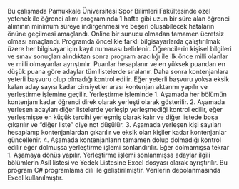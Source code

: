 Bu çalışmada Pamukkale Üniversitesi Spor Bilimleri Fakültesinde özel yetenek ile öğrenci alımı programında 1 hafta gibi uzun bir süre alan öğrenci alımının minimum süreye indirgenmesi ve beşeri oluşabilecek hataların önüne geçilmesi amaçlandı. Online bir sunucu olmadan tamamen ücretsiz olması amaçlandı.
Programda öncelikle farklı bilgisayarlarda çalıştırılmak üzere her bilgisayar için kayıt numarası belirlenir. Öğrencilerin kişisel bilgileri ve sınav sonuçları alındıktan sonra program aracılığı ile ilk önce milli olanlar ve milli olmayanlar ayrıştırılır. Puanlar hesaplanır ve en yüksek puandan en düşük puana göre adaylar tüm listelerde sıralanır. Daha sonra kontenjanlara yeterli başvuru olup olmadığı kontrol edilir. Eğer yeterli başvuru yoksa eksik kalan aday sayısı kadar cinsiyetler arası kontenjan aktarımı yapılır ve yerleştirme işlemine geçilir. Yerleştirme işleminde 1. Aşamada her bölümün kontenjanı kadar öğrenci direk olarak yerleşti olarak gösterilir. 2. Aşamada yerleşen adayları diğer listelerde yerleşip yerleşmediği kontrol edilir, eğer yerleşmişse en küçük tercihi yerleşmiş olarak kalır ve diğer listede boşa çıkarılır ve “diğer liste” diye not düşülür. 3. Aşamada yerleşen kişi sayıları hesaplanıp kontenjanlardan çıkarılır ve eksik olan kişiler kadar kontenjanlar güncellenir. 4. Aşamada kontenjanların tamamen dolup dolmadığı kontrol edilir eğer dolmuşsa yerleştirme işlemi sonlandırılır. Eğer dolmamışsa tekrar 1. Aşamaya dönüş yapılır. Yerleştirme işlemi sonlanmışsa adaylar ilgili bölümlerin Asil listesi ve Yedek Listesine Excel dosyası olarak ayrıştırılır.
Bu program C# programlama dili ile geliştirilmiştir. Verilerin depolanmasında Excel kullanılmıştır.
